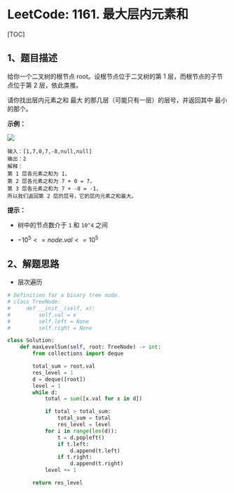 # LeetCode: 1161. 最大层内元素和

[TOC]

## 1、题目描述

给你一个二叉树的根节点 root。设根节点位于二叉树的第 1 层，而根节点的子节点位于第 2 层，依此类推。

请你找出层内元素之和 最大 的那几层（可能只有一层）的层号，并返回其中 最小 的那个。

 

**示例：**

![](http://markdown-images-1251766755.cos.ap-beijing.myqcloud.com/notebook/2019-09-19-084230.jpg)

```
输入：[1,7,0,7,-8,null,null]
输出：2
解释：
第 1 层各元素之和为 1，
第 2 层各元素之和为 7 + 0 = 7，
第 3 层各元素之和为 7 + -8 = -1，
所以我们返回第 2 层的层号，它的层内元素之和最大。
```

**提示：**

- 树中的节点数介于 `1` 和 `10^4` 之间

-  $-10^5 <= node.val <= 10^5$ 

## 2、解题思路

- 层次遍历



```python
# Definition for a binary tree node.
# class TreeNode:
#     def __init__(self, x):
#         self.val = x
#         self.left = None
#         self.right = None

class Solution:
    def maxLevelSum(self, root: TreeNode) -> int:
        from collections import deque

        total_sum = root.val
        res_level = 1
        d = deque([root])
        level = 1
        while d:
            total = sum([x.val for x in d])

            if total > total_sum:
                total_sum = total
                res_level = level
            for i in range(len(d)):
                t = d.popleft()
                if t.left:
                    d.append(t.left)
                if t.right:
                    d.append(t.right)
            level += 1

        return res_level
```

